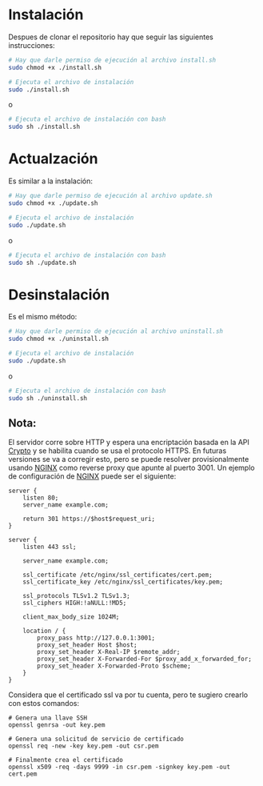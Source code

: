 # Instalación

Despues de clonar el repositorio hay que seguir las siguientes instrucciones:

```sh
# Hay que darle permiso de ejecución al archivo install.sh
sudo chmod +x ./install.sh

# Ejecuta el archivo de instalación
sudo ./install.sh
```
o

```sh
# Ejecuta el archivo de instalación con bash
sudo sh ./install.sh
```

# Actualzación

Es similar a la instalación:

```sh
# Hay que darle permiso de ejecución al archivo update.sh
sudo chmod +x ./update.sh

# Ejecuta el archivo de instalación
sudo ./update.sh
```
o

```sh
# Ejecuta el archivo de instalación con bash
sudo sh ./update.sh
```

# Desinstalación

Es el mismo método:

```sh
# Hay que darle permiso de ejecución al archivo uninstall.sh
sudo chmod +x ./uninstall.sh

# Ejecuta el archivo de instalación
sudo ./update.sh
```
o

```sh
# Ejecuta el archivo de instalación con bash
sudo sh ./uninstall.sh
```

## Nota:

El servidor corre sobre HTTP y espera una encriptación basada en la API [Crypto](https://developer.mozilla.org/es/docs/Web/API/Crypto) y se habilita cuando se usa el protocolo HTTPS. En futuras versiones se va a corregir esto, pero se puede resolver provisionalmente usando [NGINX](https://nginx.org/) como reverse proxy que apunte al puerto 3001.
Un ejemplo de configuración de [NGINX](https://nginx.org/) puede ser el siguiente:

```
server {
    listen 80;
    server_name example.com;

    return 301 https://$host$request_uri;
}

server {
    listen 443 ssl;

    server_name example.com;

    ssl_certificate /etc/nginx/ssl_certificates/cert.pem;
    ssl_certificate_key /etc/nginx/ssl_certificates/key.pem;

    ssl_protocols TLSv1.2 TLSv1.3;
    ssl_ciphers HIGH:!aNULL:!MD5;

    client_max_body_size 1024M;

    location / {
        proxy_pass http://127.0.0.1:3001;
        proxy_set_header Host $host;
        proxy_set_header X-Real-IP $remote_addr;
        proxy_set_header X-Forwarded-For $proxy_add_x_forwarded_for;
        proxy_set_header X-Forwarded-Proto $scheme;
    }
}
```

Considera que el certificado ssl va por tu cuenta, pero te sugiero crearlo con estos comandos:

```
# Genera una llave SSH
openssl genrsa -out key.pem

# Genera una solicitud de servicio de certificado
openssl req -new -key key.pem -out csr.pem

# Finalmente crea el certificado
openssl x509 -req -days 9999 -in csr.pem -signkey key.pem -out cert.pem
```
